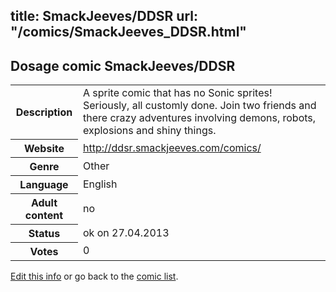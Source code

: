 title: SmackJeeves/DDSR
url: "/comics/SmackJeeves_DDSR.html"
---
Dosage comic SmackJeeves/DDSR
-----------------------------------------

<p id="msg"></p>
<script type="text/javascript">
if (window.location.search === '?edit_info_mail=sent_ok') {
  var elem = document.getElementById("msg");
  elem.innerHTML = 'Edited information sucessfully sent.';
  elem.className = 'ok';
}
</script>
<table class="comicinfo">
<tr>
<th>Description</th><td>A sprite comic that has no Sonic sprites! Seriously, all customly done. Join two friends and there crazy adventures involving demons, robots, explosions and shiny things.</td>
</tr>
<tr>
<th>Website</th><td><a href="http://ddsr.smackjeeves.com/comics/">http://ddsr.smackjeeves.com/comics/</a></td>
</tr>
<tr>
<th>Genre</th><td>Other</td>
</tr>
<tr>
<th>Language</th><td>English</td>
</tr>
<tr>
<th>Adult content</th><td>no</td>
</tr>
<tr>
<th>Status</th><td>ok on 27.04.2013</td>
</tr>
<tr>
<th>Votes</th><td>0</td>
</tr>
</table>

[Edit this info](SmackJeeves_DDSR_edit.html) or go back to the [comic list](../comic-index.html).
